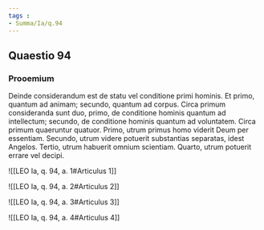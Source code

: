 ```yaml
---
tags : 
- Summa/Ia/q.94
---
```


## Quaestio 94

### Prooemium

Deinde considerandum est de statu vel conditione primi hominis. Et primo, quantum ad animam; secundo, quantum ad corpus. Circa primum consideranda sunt duo, primo, de conditione hominis quantum ad intellectum; secundo, de conditione hominis quantum ad voluntatem. Circa primum quaeruntur quatuor. Primo, utrum primus homo viderit Deum per essentiam. Secundo, utrum videre potuerit substantias separatas, idest Angelos. Tertio, utrum habuerit omnium scientiam. Quarto, utrum potuerit errare vel decipi.

![[LEO Ia, q. 94, a. 1#Articulus 1]]

![[LEO Ia, q. 94, a. 2#Articulus 2]]

![[LEO Ia, q. 94, a. 3#Articulus 3]]

![[LEO Ia, q. 94, a. 4#Articulus 4]]

